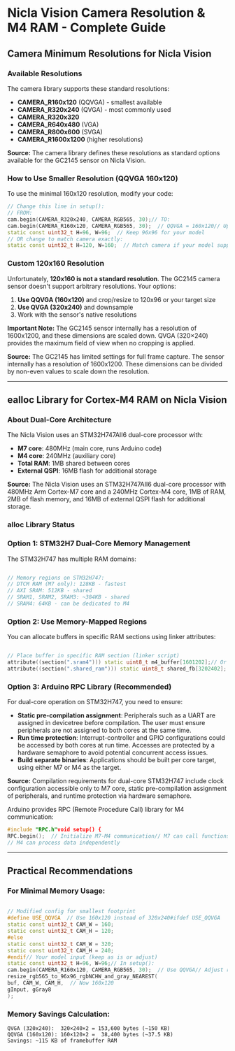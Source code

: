 # Nicla Vision Camera Resolution & M4 RAM - Complete Guide


## Camera Minimum Resolutions for Nicla Vision

### Available Resolutions

The camera library supports these standard resolutions:
- **CAMERA_R160x120** (QQVGA) - smallest available
- **CAMERA_R320x240** (QVGA) - most commonly used
- **CAMERA_R320x320**
- **CAMERA_R640x480** (VGA)
- **CAMERA_R800x600** (SVGA)
- **CAMERA_R1600x1200** (higher resolutions)

**Source:** The camera library defines these resolutions as standard options available for the GC2145 sensor on Nicla Vision.

### How to Use Smaller Resolution (QQVGA 160x120)

To use the minimal 160x120 resolution, modify your code:
```cpp
// Change this line in setup():
// FROM:
cam.begin(CAMERA_R320x240, CAMERA_RGB565, 30);// TO:
cam.begin(CAMERA_R160x120, CAMERA_RGB565, 30);  // QQVGA = 160x120// Update your dimensions:
static const uint32_t H=96, W=96;  // Keep 96x96 for your model
// OR change to match camera exactly:
static const uint32_t H=120, W=160;  // Match camera if your model supports it
```

### Custom 120x160 Resolution

Unfortunately, **120x160 is not a standard resolution**. The GC2145 camera sensor doesn't support arbitrary resolutions. Your options:

1. **Use QQVGA (160x120)** and crop/resize to 120x96 or your target size
2. **Use QVGA (320x240)** and downsample
3. Work with the sensor's native resolutions

**Important Note:** The GC2145 sensor internally has a resolution of 1600x1200, and these dimensions are scaled down. QVGA (320×240) provides the maximum field of view when no cropping is applied.

**Source:** The GC2145 has limited settings for full frame capture. The sensor internally has a resolution of 1600x1200. These dimensions can be divided by non-even values to scale down the resolution.

---

## ealloc Library for Cortex-M4 RAM on Nicla Vision

### About Dual-Core Architecture

The Nicla Vision uses an STM32H747AII6 dual-core processor with:
- **M7 core**: 480MHz (main core, runs Arduino code)
- **M4 core**: 240MHz (auxiliary core)
- **Total RAM**: 1MB shared between cores
- **External QSPI**: 16MB flash for additional storage

**Source:** The Nicla Vision uses an STM32H747AII6 dual-core processor with 480MHz Arm Cortex-M7 core and a 240MHz Cortex-M4 core, 1MB of RAM, 2MB of flash memory, and 16MB of external QSPI flash for additional storage.

### alloc Library Status

### Option 1: STM32H7 Dual-Core Memory Management

The STM32H747 has multiple RAM domains:
```cpp

// Memory regions on STM32H747:
// DTCM RAM (M7 only): 128KB - fastest
// AXI SRAM: 512KB - shared
// SRAM1, SRAM2, SRAM3: ~384KB - shared
// SRAM4: 64KB - can be dedicated to M4
```


### Option 2: Use Memory-Mapped Regions

You can allocate buffers in specific RAM sections using linker attributes:
```cpp

// Place buffer in specific RAM section (linker script)
attribute((section(".sram4"))) static uint8_t m4_buffer[1601202];// Or use shared RAM explicitly
attribute((section(".shared_ram"))) static uint8_t shared_fb[3202402];

```

### Option 3: Arduino RPC Library (Recommended)

For dual-core operation on STM32H747, you need to ensure:
- **Static pre-compilation assignment**: Peripherals such as a UART are assigned in devicetree before compilation. The user must ensure peripherals are not assigned to both cores at the same time.
- **Run time protection**: Interrupt-controller and GPIO configurations could be accessed by both cores at run time. Accesses are protected by a hardware semaphore to avoid potential concurrent access issues.
- **Build separate binaries**: Applications should be built per core target, using either M7 or M4 as the target.

**Source:** Compilation requirements for dual-core STM32H747 include clock configuration accessible only to M7 core, static pre-compilation assignment of peripherals, and runtime protection via hardware semaphore.

Arduino provides RPC (Remote Procedure Call) library for M4 communication:
```cpp
#include "RPC.h"void setup() {
RPC.begin();  // Initialize M7-M4 communication// M7 can call functions on M4
// M4 can process data independently

```

---

## Practical Recommendations

### For Minimal Memory Usage:
```cpp

// Modified config for smallest footprint
#define USE_QQVGA  // Use 160x120 instead of 320x240#ifdef USE_QQVGA
static const uint32_t CAM_W = 160;
static const uint32_t CAM_H = 120;
#else
static const uint32_t CAM_W = 320;
static const uint32_t CAM_H = 240;
#endif// Your model input (keep as is or adjust)
static const uint32_t H=96, W=96;// In setup():
cam.begin(CAMERA_R160x120, CAMERA_RGB565, 30);  // Use QQVGA// Adjust resize function to work with 160x120 source:
resize_rgb565_to_96x96_rgbNCHW_and_gray_NEAREST(
buf, CAM_W, CAM_H,  // Now 160x120
gInput, gGray8
);
```

### Memory Savings Calculation:

```
QVGA (320x240):  320×240×2 = 153,600 bytes (~150 KB)
QQVGA (160x120): 160×120×2 =  38,400 bytes (~37.5 KB)
Savings: ~115 KB of framebuffer RAM

```


